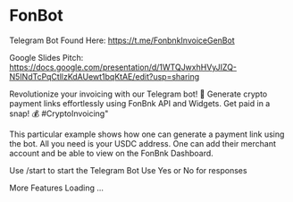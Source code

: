 # FonBot
Telegram Bot Found Here: https://t.me/FonbnkInvoiceGenBot

Google Slides Pitch: https://docs.google.com/presentation/d/1WTQJwxhHVyJIZQ-N5INdTcPqCtllzKdAUewt1bqKtAE/edit?usp=sharing

Revolutionize your invoicing with our Telegram bot! 🚀 Generate crypto payment links effortlessly using FonBnk API and Widgets. Get paid in a snap! 💰 #CryptoInvoicing"

This particular example shows how one can generate a payment link using the bot.
All you need is your USDC address.
One can add their merchant account and be able to view on the FonBnk Dashboard.



Use /start to start the Telegram Bot 
Use Yes or No for responses 

More Features Loading ... 
